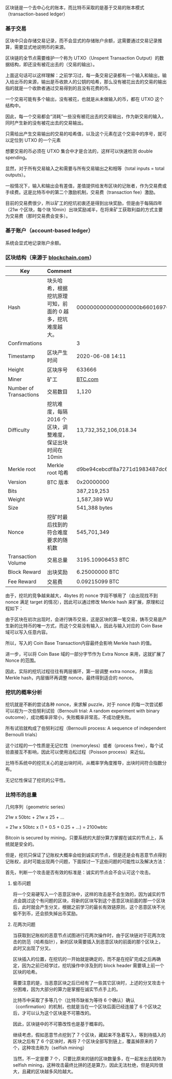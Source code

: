 区块链是一个去中心化的账本，而比特币采取的是基于交易的账本模式（transaction-based ledger）

### 基于交易

区块中只会存储交易记录，而不会显式的存储账户余额，这需要通过交易记录推算，需要显式地说明币的来源。

区块链的全节点需要维护一个称为 UTXO（Unspent Transaction Output）的数据结构，即还没有被花出去的（交易的输出）。

上面这句话可以这样理解：之前学习过，每一条交易记录都有一个输入和输出，输入给出币的来源，输出是币收款人的公钥的哈希，那么没有被花出去的交易的输出指的就是一个收款者通过交易得到的且没有花费的币。

一个交易可能有多个输出，没有被花，也就是从未做输入的币，都在 UTXO 这个结构中。

因此，每一个交易都会“消耗”一些没有被花出去的交易输出，作为新交易的输入，同时产生新的没有被花出去的交易输出。

只需给出产生交易输出的交易的哈希值，以及这个元素在这个交易中的序号，就可以定位到 UTXO 的一个元素

想要交易的币必须在 UTXO 集合中才是合法的，这样可以快速检测 double spending。

显然，对于所有交易输入之和需要与所有交易输出之和相等（total inputs = total outputs）。

一般情况下，输入和输出会有差值，差值提供给发布区块的记账者，作为交易费或手续费。这是比特币中的第二个激励机制，交易费（transaction fee）激励。

目前的交易费很少，所以矿工的挖坑初衷还是得到出块奖励，但是由于每隔四年（21w 个区块，每个块 10min）出块奖励减半，在将来矿工获取利益的方式主要为交易费（那时交易费会变多）。

### 基于账户（account-based ledger）

系统会显式地记录账户余额。



### 区块结构（来源于 [blockchain.com](https://www.blockchain.com/)）

| Key                    | Comment                                                    | Value                                                        |
| ---------------------- | :--------------------------------------------------------- | ------------------------------------------------------------ |
| Hash                   | 块头哈希，根据挖坑原理可知，前面的 0 越多，挖坑难度越大。  | 0000000000000000000b660169701bd642482816755dcdf7b3328093e6346180 |
| Confirmations          |                                                            | 3                                                            |
| Timestamp              | 区块产生时间                                               | 2020-06-08 14:11                                             |
| Height                 | 区块序号                                                   | 633666                                                       |
| Miner                  | 矿工                                                       | [BTC.com](https://www.blockchain.com/btc/address/bc1qjl8uwezzlech723lpnyuza0h2cdkvxvh54v3dn) |
| Number of Transactions | 交易数目                                                   | 1,120                                                        |
| Difficulty             | 挖坑难度，每隔 2016 个区块，调整难度，保证出块时间在 10min | 13,732,352,106,018.34                                        |
| Merkle root            | Merkle root 哈希                                           | d9be94cebcdf8a7271d1983487dc68dfd7e5195864cb4a92b83ee857341336ef |
| Version                | BTC 版本                                                   | 0x20000000                                                   |
| Bits                   |                                                            | 387,219,253                                                  |
| Weight                 |                                                            | 1,587,389 WU                                                 |
| Size                   |                                                            | 541,388 bytes                                                |
| Nonce                  | 挖矿时最后找到的符合难度要求的随机数                       | 545,701,349                                                  |
| Transaction Volume     | 交易总量                                                   | 3195.10906453 BTC                                            |
| Block Reward           | 出块奖励                                                   | 6.25000000 BTC                                               |
| Fee Reward             | 交易费                                                     | 0.09215099 BTC                                               |

由于，挖坑的竞争越来越大，4bytes 的 nonce 字段不够用了（会出现找不到 nonce 满足 target 的情况），因此可以通过修改 Merkle hash 来扩展，原理和过程如下：

由于区块在初次出现时，会进行铸币交易，这是区块的第一笔交易，铸币交易是产生新的比特币的唯一方式，而这个交易没有输入，因此与输入对应的 Coin Base 域可以写入任意内容。

所以，写入的 Coin Base Transaction内容最终会影响 Merkle hash 的值。

进一步，可以将 Coin Base 域的一部分字节作为 Extra Nonce 来用，这就扩展了 Nonce 的范围。

因此，实际的挖坑过程往往有两层循环，第一层调整 extra nonce，并算出 Merkle hash，内层循环再调整 nonce，最终得到适合的 nonce。

### 挖坑的概率分析

挖坑就是不断的尝试各种 nonce，来求解 puzzle，对于 nonce 的每一次尝试都可以视为一次伯努利试验（Bernoulli trial: A random experiment with binary outcome），成功概率非常小，失败概率非常高，不成功便失败。

所有试验就构成了伯努利过程（Bernoulli process: A sequence of independent Bernoulli trials）

这个过程的一个性质是无记忆性（memoryless）或者（process free），每个试验直接互不影响，因此可以使用泊松过程（Poisson process）来近似。

比特币系统中的挖坑关心的是出块时间，从概率学角度推导，出块时间符合指数分布。

无记忆性保证了挖坑的公平性。

### 比特币的总量

几何序列（geometric series）

21w x 50btc + 21w x 25 + ...

= 21w x 50btc x (1 + 0.5 + 0.25 + ...) = 2100wbtc

Bitcoin is secured by mining，只要系统的大部分算力掌握在诚实的节点上，系统就是安全的。

但是，挖坑只保证了记账权大概率会给到诚实的节点，但是还是会有恶意节点得到记账权，此时可能出现两个问题，下面探讨一下这些问题的可能性以及解决方法：

首先，判断一个攻击是否有效的标准是：诚实的节点会不会认可这个攻击。

1. 偷币问题

   将一个交易硬写入一个恶意区块中，这样的攻击是不会生效的，因为诚实的节点会跳过这个有问题的区块，将新的区块写到这个恶意区块前面的那一个区块后，此时就会产生分叉，根据之前学习的最长有效链原则，这个恶意区块不光偷不到币，还会损失掉出币奖励。

2. 花两次问题

   当获取到记账权的恶意节点试图进行花两次操作时，由于区块链对于花两次攻击的防范（哈希指针），新的区块需要插入到恶意区块的前面的那个区块上，此时又出现了分叉。

   区块插入的位置，在挖坑的一开始就是确定的，而不是在挖矿完成之后再确定，因为之前已经学过，挖坑操作中涉及到的 block header 需要填上前一个区块的哈希。

   需要注意的是，当恶意区块之后已经有了一些其它区块时，上述的分叉攻击十分困难，因为大部分的算力是掌握在诚实节点手上的。

   比特币中采取了多等几个（比特币缺省为等待 6 个确认）确认（confirmation）的机制，也就是当在一个区块后面已经连接了 6 个区块之后，才可以认为这个区块是不可篡改的。

   因此，区块链中的不可篡改性也是基于概率的。

   继续考虑，假如恶意节点挖到了 7 个区块，藏起来不急着写入，等到待插入的区块之后有了 6 个区块时，再将 7 个区块全部写到链上，覆盖掉原来的 7 个，这种攻击称为（selfish mining）

   当然，不一定是要 7 个，只要比原来的链的区块数量多，在一起发出去就称为 selfish mining，这种攻击最终比拼的还是算力，因此无法杜绝，但是风险很大，且藏的区块越多风险越大。

   